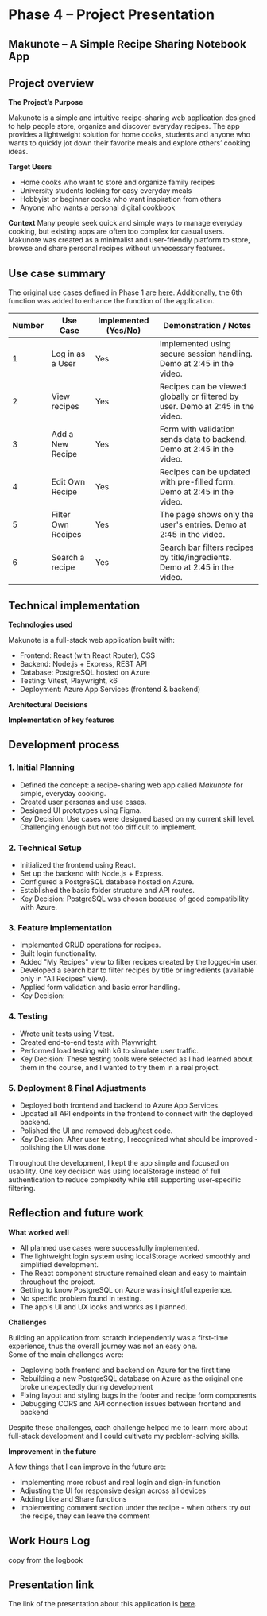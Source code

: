 # Phase 4 – Project Presentation


## Makunote – A Simple Recipe Sharing Notebook App


## Project overview

**The Project’s Purpose**

Makunote is a simple and intuitive recipe-sharing web application designed to help people store, organize and discover everyday recipes. The app provides a lightweight solution for home cooks, students and anyone who wants to quickly jot down their favorite meals and explore others’ cooking ideas.

**Target Users**
- Home cooks who want to store and organize family recipes
- University students looking for easy everyday meals
- Hobbyist or beginner cooks who want inspiration from others
- Anyone who wants a personal digital cookbook

**Context**
Many people seek quick and simple ways to manage everyday cooking, but existing apps are often too complex for casual users. Makunote was created as a minimalist and user-friendly platform to store, browse and share personal recipes without unnecessary features.

## Use case summary

The original use cases defined in Phase 1 are <a href="https://github.com/rinawasabi/advanced-web-dev/blob/main/Final_Project/Project_phase_1.md#2-use-cases-and-user-flows" target="_blank">here</a>. Additionally, the 6th function was added to enhance the function of the application.




| Number | Use Case               | Implemented (Yes/No) | Demonstration / Notes                          |
|--------|------------------------|-----------------------|------------------------------------------------|
| 1      | Log in as a User       | Yes                   | Implemented using secure session handling. Demo at 2:45 in the video. |
| 2      | View recipes           | Yes                   | Recipes can be viewed globally or filtered by user. Demo at 2:45 in the video.    |
| 3      | Add a New Recipe       | Yes                   | Form with validation sends data to backend. Demo at 2:45 in the video. | 
| 4      | Edit Own Recipe        | Yes                   | Recipes can be updated with pre-filled form. Demo at 2:45 in the video. |
| 5      | Filter Own Recipes     | Yes                   | The page shows only the user's entries. Demo at 2:45 in the video. |
| 6      | Search a recipe        | Yes                   | Search bar filters recipes by title/ingredients. Demo at 2:45 in the video. |



## Technical implementation

**Technologies used**

Makunote is a full-stack web application built with:
- Frontend: React (with React Router), CSS
- Backend: Node.js + Express, REST API
- Database: PostgreSQL hosted on Azure
- Testing: Vitest, Playwright, k6
- Deployment: Azure App Services (frontend & backend)

**Architectural Decisions**


**Implementation of key features**



## Development process

### 1. Initial Planning
- Defined the concept: a recipe-sharing web app called *Makunote* for simple, everyday cooking.
- Created user personas and use cases.
- Designed UI prototypes using Figma.
- Key Decision: Use cases were designed based on my current skill level. Challenging enough but not too difficult to implement.

### 2. Technical Setup
- Initialized the frontend using React.
- Set up the backend with Node.js + Express.
- Configured a PostgreSQL database hosted on Azure.
- Established the basic folder structure and API routes.
- Key Decision: PostgreSQL was chosen because of good compatibility with Azure.
  
### 3. Feature Implementation
- Implemented CRUD operations for recipes.
- Built login functionality.
- Added "My Recipes" view to filter recipes created by the logged-in user.
- Developed a search bar to filter recipes by title or ingredients (available only in "All Recipes" view).
- Applied form validation and basic error handling.
- Key Decision:

### 4. Testing
- Wrote unit tests using Vitest.
- Created end-to-end tests with Playwright.
- Performed load testing with k6 to simulate user traffic.
- Key Decision: These testing tools were selected as I had learned about them in the course, and I wanted to try them in a real project.

### 5. Deployment & Final Adjustments
- Deployed both frontend and backend to Azure App Services.
- Updated all API endpoints in the frontend to connect with the deployed backend.
- Polished the UI and removed debug/test code.
- Key Decision: After user testing, I recognized what should be improved - polishing the UI was done.

Throughout the development, I kept the app simple and focused on usability. One key decision was using localStorage instead of full authentication to reduce complexity while still supporting user-specific filtering.


## Reflection and future work

**What worked well**
- All planned use cases were successfully implemented.
- The lightweight login system using localStorage worked smoothly and simplified development.
- The React component structure remained clean and easy to maintain throughout the project.
- Getting to know PostgreSQL on Azure was insightful experience.
- No specific problem found in testing.
- The app's UI and UX looks and works as I planned.

**Challenges**

Building an application from scratch independently was a first-time experience, thus the overall journey was not an easy one.  
Some of the main challenges were:
- Deploying both frontend and backend on Azure for the first time
- Rebuilding a new PostgreSQL database on Azure as the original one broke unexpectedly during development
- Fixing layout and styling bugs in the footer and recipe form components
- Debugging CORS and API connection issues between frontend and backend

Despite these challenges, each challenge helped me to learn more about full-stack development and I could cultivate my problem-solving skills.


**Improvement in the future**

A few things that I can improve in the future are:
- Implementing more robust and real login and sign-in function
- Adjusting the UI for responsive design across all devices
- Adding Like and Share functions
- Implementing comment section under the recipe - when others try out the recipe, they can leave the comment


## Work Hours Log

copy from the logbook



## Presentation link

The link of the presentation about this application is [here]().
